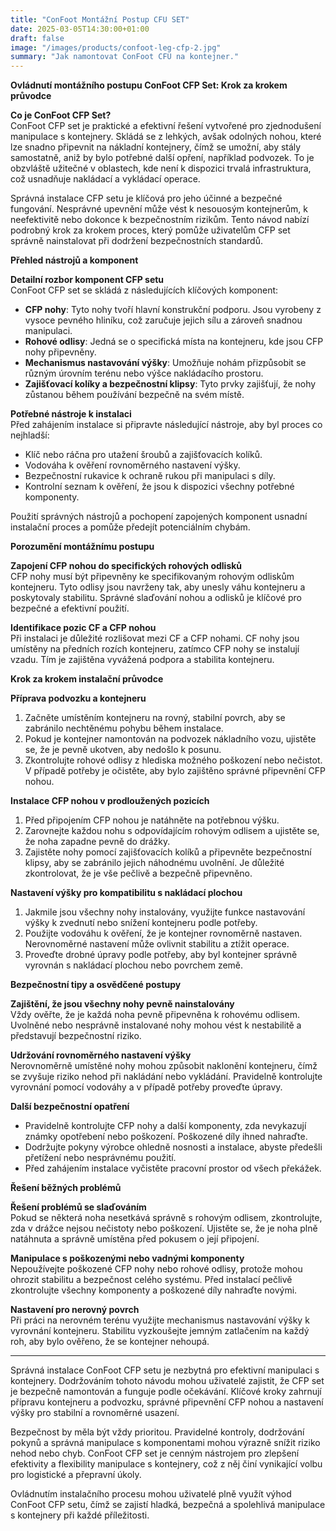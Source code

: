 ```yaml
---
title: "ConFoot Montážní Postup CFU SET"
date: 2025-03-05T14:30:00+01:00
draft: false
image: "/images/products/confoot-leg-cfp-2.jpg"
summary: "Jak namontovat ConFoot CFU na kontejner."
---
```


**Ovládnutí montážního postupu ConFoot CFP Set: Krok za krokem průvodce**  

**Co je ConFoot CFP Set?**  
ConFoot CFP set je praktické a efektivní řešení vytvořené pro zjednodušení manipulace s kontejnery. Skládá se z lehkých, avšak odolných nohou, které lze snadno připevnit na nákladní kontejnery, čímž se umožní, aby stály samostatně, aniž by bylo potřebné další opření, například podvozek. To je obzvláště užitečné v oblastech, kde není k dispozici trvalá infrastruktura, což usnadňuje nakládací a vykládací operace.  

Správná instalace CFP setu je klíčová pro jeho účinné a bezpečné fungování. Nesprávné upevnění může vést k nesouosým kontejnerům, k neefektivitě nebo dokonce k bezpečnostním rizikům. Tento návod nabízí podrobný krok za krokem proces, který pomůže uživatelům CFP set správně nainstalovat při dodržení bezpečnostních standardů.  


**Přehled nástrojů a komponent**  

**Detailní rozbor komponent CFP setu**  
ConFoot CFP set se skládá z následujících klíčových komponent:  
- **CFP nohy**: Tyto nohy tvoří hlavní konstrukční podporu. Jsou vyrobeny z vysoce pevného hliníku, což zaručuje jejich sílu a zároveň snadnou manipulaci.  
- **Rohové odlisy**: Jedná se o specifická místa na kontejneru, kde jsou CFP nohy připevněny.  
- **Mechanismus nastavování výšky**: Umožňuje nohám přizpůsobit se různým úrovním terénu nebo výšce nakládacího prostoru.  
- **Zajišťovací kolíky a bezpečnostní klipsy**: Tyto prvky zajišťují, že nohy zůstanou během používání bezpečně na svém místě.  

**Potřebné nástroje k instalaci**  
Před zahájením instalace si připravte následující nástroje, aby byl proces co nejhladší:  
- Klíč nebo ráčna pro utažení šroubů a zajišťovacích kolíků.  
- Vodováha k ověření rovnoměrného nastavení výšky.  
- Bezpečnostní rukavice k ochraně rukou při manipulaci s díly.  
- Kontrolní seznam k ověření, že jsou k dispozici všechny potřebné komponenty.  

Použití správných nástrojů a pochopení zapojených komponent usnadní instalační proces a pomůže předejít potenciálním chybám.  


**Porozumění montážnímu postupu**  

**Zapojení CFP nohou do specifických rohových odlisků**  
CFP nohy musí být připevněny ke specifikovaným rohovým odliskům kontejneru. Tyto odlisy jsou navrženy tak, aby unesly váhu kontejneru a poskytovaly stabilitu. Správné slaďování nohou a odlisků je klíčové pro bezpečné a efektivní použití.  

**Identifikace pozic CF a CFP nohou**  
Při instalaci je důležité rozlišovat mezi CF a CFP nohami. CF nohy jsou umístěny na předních rozích kontejneru, zatímco CFP nohy se instalují vzadu. Tím je zajištěna vyvážená podpora a stabilita kontejneru.  


**Krok za krokem instalační průvodce**  

**Příprava podvozku a kontejneru**  
1. Začněte umístěním kontejneru na rovný, stabilní povrch, aby se zabránilo nechtěnému pohybu během instalace.  
2. Pokud je kontejner namontován na podvozek nákladního vozu, ujistěte se, že je pevně ukotven, aby nedošlo k posunu.  
3. Zkontrolujte rohové odlisy z hlediska možného poškození nebo nečistot. V případě potřeby je očistěte, aby bylo zajištěno správné připevnění CFP nohou.  

**Instalace CFP nohou v prodloužených pozicích**  
1. Před připojením CFP nohou je natáhněte na potřebnou výšku.  
2. Zarovnejte každou nohu s odpovídajícím rohovým odlisem a ujistěte se, že noha zapadne pevně do drážky.  
3. Zajistěte nohy pomocí zajišťovacích kolíků a připevněte bezpečnostní klipsy, aby se zabránilo jejich náhodnému uvolnění. Je důležité zkontrolovat, že je vše pečlivě a bezpečně připevněno.  

**Nastavení výšky pro kompatibilitu s nakládací plochou**  
1. Jakmile jsou všechny nohy instalovány, využijte funkce nastavování výšky k zvednutí nebo snížení kontejneru podle potřeby.  
2. Použijte vodováhu k ověření, že je kontejner rovnoměrně nastaven. Nerovnoměrné nastavení může ovlivnit stabilitu a ztížit operace.  
3. Proveďte drobné úpravy podle potřeby, aby byl kontejner správně vyrovnán s nakládací plochou nebo povrchem země.  


**Bezpečnostní tipy a osvědčené postupy**  

**Zajištění, že jsou všechny nohy pevně nainstalovány**  
Vždy ověřte, že je každá noha pevně připevněna k rohovému odlisem. Uvolněné nebo nesprávně instalované nohy mohou vést k nestabilitě a představují bezpečnostní riziko.  

**Udržování rovnoměrného nastavení výšky**  
Nerovnoměrně umístěné nohy mohou způsobit naklonění kontejneru, čímž se zvyšuje riziko nehod při nakládání nebo vykládání. Pravidelně kontrolujte vyrovnání pomocí vodováhy a v případě potřeby proveďte úpravy.  

**Další bezpečnostní opatření**  
- Pravidelně kontrolujte CFP nohy a další komponenty, zda nevykazují známky opotřebení nebo poškození. Poškozené díly ihned nahraďte.  
- Dodržujte pokyny výrobce ohledně nosnosti a instalace, abyste předešli přetížení nebo nesprávnému použití.  
- Před zahájením instalace vyčistěte pracovní prostor od všech překážek.  


**Řešení běžných problémů**  

**Řešení problémů se slaďováním**  
Pokud se některá noha nesetkává správně s rohovým odlisem, zkontrolujte, zda v drážce nejsou nečistoty nebo poškození. Ujistěte se, že je noha plně natáhnuta a správně umístěna před pokusem o její připojení.  

**Manipulace s poškozenými nebo vadnými komponenty**  
Nepoužívejte poškozené CFP nohy nebo rohové odlisy, protože mohou ohrozit stabilitu a bezpečnost celého systému. Před instalací pečlivě zkontrolujte všechny komponenty a poškozené díly nahraďte novými.  

**Nastavení pro nerovný povrch**  
Při práci na nerovném terénu využijte mechanismus nastavování výšky k vyrovnání kontejneru. Stabilitu vyzkoušejte jemným zatlačením na každý roh, aby bylo ověřeno, že se kontejner nehoupá.


---

Správná instalace ConFoot CFP setu je nezbytná pro efektivní manipulaci s kontejnery. Dodržováním tohoto návodu mohou uživatelé zajistit, že CFP set je bezpečně namontován a funguje podle očekávání. Klíčové kroky zahrnují přípravu kontejneru a podvozku, správné připevnění CFP nohou a nastavení výšky pro stabilní a rovnoměrné usazení.  

Bezpečnost by měla být vždy prioritou. Pravidelné kontroly, dodržování pokynů a správná manipulace s komponentami mohou výrazně snížit riziko nehod nebo chyb. ConFoot CFP set je cenným nástrojem pro zlepšení efektivity a flexibility manipulace s kontejnery, což z něj činí vynikající volbu pro logistické a přepravní úkoly.  

Ovládnutím instalačního procesu mohou uživatelé plně využít výhod ConFoot CFP setu, čímž se zajistí hladká, bezpečná a spolehlivá manipulace s kontejnery při každé příležitosti.